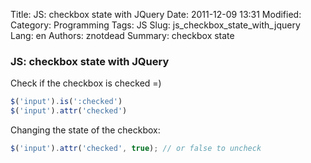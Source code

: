 Title: JS: checkbox state with JQuery
Date: 2011-12-09 13:31
Modified: 
Category: Programming
Tags: JS
Slug: js_checkbox_state_with_jquery
Lang: en
Authors: znotdead
Summary: checkbox state

### JS: checkbox state with JQuery

Check if the checkbox is checked =)
```js
$('input').is(':checked')
$('input').attr('checked')
```
Changing the state of the checkbox:
```js
$('input').attr('checked', true); // or false to uncheck
```
